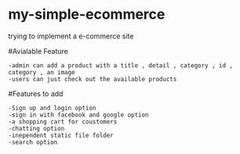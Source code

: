 # my-simple-ecommerce
trying to implement a e-commerce site

#Avialable Feature

    -admin can add a product with a title , detail , category , id , category , an image
    -users can just check out the available products

#Features to add
    
    -Sign up and login option
    -sign in with facebook and google option 
    -a shopping cart for coustomers
    -chatting option
    -inependent static file folder
    -search option

    
